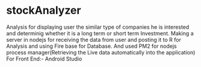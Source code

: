 # stockAnalyzer
Analysis for displaying user the similar type of companies he is interested and determinig whether it is a long term or short term Investment.
Making a server in nodejs for receiving the data from user and posting it to R for Analysis and using Fire base for Database.
And used PM2 for nodejs process manager(Retrieving the Live data automatically into the application)
For Front End:- Android Studio

